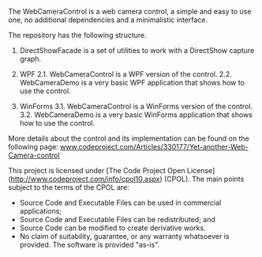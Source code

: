The WebCameraControl is a web camera control, a simple and easy to use one, no additional dependencies and a minimalistic interface.

The repository has the following structure.

1. DirectShowFacade is a set of utilities to work with a DirectShow capture graph.

2. WPF
  2.1. WebCameraControl is a WPF version of the control.
  2.2. WebCameraDemo is a very basic WPF application that shows how to use the control.
    
3. WinForms
  3.1. WebCameraControl is a WinForms version of the control.
  3.2. WebCameraDemo is a very basic WinForms application that shows how to use the control.    

More details about the control and its implementation can be found on the following page:
www.codeproject.com/Articles/330177/Yet-another-Web-Camera-control 

This project is licensed under [The Code Project Open License] (http://www.codeproject.com/info/cpol10.aspx) (CPOL).
The main points subject to the terms of the CPOL are:

* Source Code and Executable Files can be used in commercial applications;
* Source Code and Executable Files can be redistributed; and
* Source Code can be modified to create derivative works.
* No claim of suitability, guarantee, or any warranty whatsoever is provided. The software is provided "as-is".